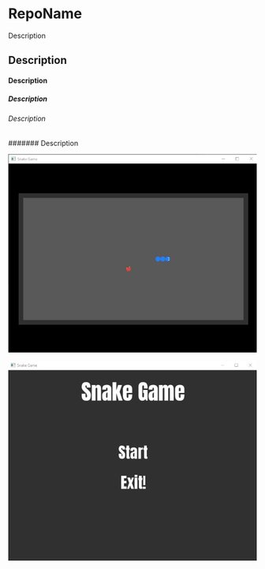 # RepoName
Description
## Description

#### Description
##### Description
###### Description
####### Description

![image](snake1.jpg)


![image](Images/sc1.jpg)
